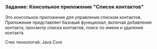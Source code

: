 ### Задание: Консольное приложение "Список контактов"

Это консольное приложение для управления списком контактов. Приложение представляет базовый функционал, включая добавление контакта, просмотр списка контактов, поиск по имени и удаление контакта.

Стек технологий: Java Core
